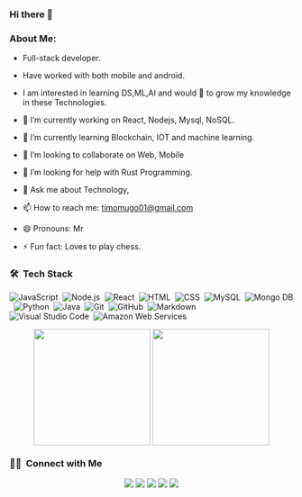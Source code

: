 ### Hi there 👋

### About Me:
 - Full-stack developer.
 - Have worked with both mobile and android.
 - I am interested in learning DS,ML,AI and would 💖 to grow my knowledge in these Technologies.

- 🔭 I’m currently working on React, Nodejs, Mysql, NoSQL.
- 🌱 I’m currently learning Blockchain, IOT and machine learning.
- 👯 I’m looking to collaborate on Web, Mobile
- 🤔 I’m looking for help with Rust Programming.
- 💬 Ask me about Technology,
- 📫 How to reach me: timomugo01@gmail.com
- 😄 Pronouns: Mr
- ⚡ Fun fact: Loves to play chess.

### 🛠 &nbsp;Tech Stack
![JavaScript](https://img.shields.io/badge/-JavaScript-05122A?style=flat&logo=javascript)&nbsp;
![Node.js](https://img.shields.io/badge/-Node.js-05122A?style=flat&logo=node.js)&nbsp;
![React](https://img.shields.io/badge/-React-05122A?style=flat&logo=react)&nbsp;
![HTML](https://img.shields.io/badge/-HTML-05122A?style=flat&logo=HTML5)&nbsp;
![CSS](https://img.shields.io/badge/-CSS-05122A?style=flat&logo=CSS3&logoColor=1572B6)&nbsp;
![MySQL](https://img.shields.io/badge/-MySQL-05122A?style=flat&logo=mysql)&nbsp;
![Mongo DB](https://img.shields.io/badge/-React-05122A?style=flat&logo=mongodb)&nbsp;
![Python](https://img.shields.io/badge/-Python-05122A?style=flat&logo=python)&nbsp;
![Java](https://img.shields.io/badge/-Java-05122A?style=flat&logo=Java&logoColor=FFA518)&nbsp;
![Git](https://img.shields.io/badge/-Git-05122A?style=flat&logo=git)&nbsp;
![GitHub](https://img.shields.io/badge/-GitHub-05122A?style=flat&logo=github)&nbsp;
![Markdown](https://img.shields.io/badge/-Markdown-05122A?style=flat&logo=markdown)\
![Visual Studio Code](https://img.shields.io/badge/-Visual%20Studio%20Code-05122A?style=flat&logo=visual-studio-code&logoColor=007ACC)&nbsp;
![Amazon Web Services](https://img.shields.io/badge/-Amazon%20Web%20Services-05122A?style=flat&logo=amazon-web-services&logoColor=FF9900)&nbsp;

<p align="center">
<img height="207em" src="https://github-readme-stats.vercel.app/api?username=timguru&show_icons=true&count_private=true&line_height=28&include_all_commits=true&theme=chartreuse-light" align="center"/>
<img height="207em" src="https://github-readme-stats.vercel.app/api/top-langs/?username=timguru&layout=compact&theme=chartreuse-light&langs_count=10" align="center"/>
</p>

### 🤝🏻 &nbsp;Connect with Me

<p align="center">
<a href="https://www.timothymugo.tech"><img src="https://img.shields.io/badge/-timothymugo.tech-3423A6?style=flat&logo=Google-Chrome&logoColor=white"/></a>
<a href="https://www.linkedin.com/in/timothy-mugo254"><img src="https://img.shields.io/badge/-Timothy%20Mugo-0077B5?style=flat&logo=Linkedin&logoColor=white"/></a>
<a href="mailto:timomugo01@gmail.com"><img src="https://img.shields.io/badge/-timomugo01@gmail.com-D14836?style=flat&logo=Gmail&logoColor=white"/></a>
<a href="https://www.instagram.com/timothy_gachengo"><img src="https://img.shields.io/badge/-@timothy_gachengo-E4405F?style=flat&logo=Instagram&logoColor=white"/></a>
<a href="https://web.facebook.com/timothy.mugo.35175"><img src="https://img.shields.io/badge/-@timothy-1877F2?style=flat&logo=Facebook&logoColor=white"/></a>
</p>

<!--
**Timguru/timguru** is a ✨ _special_ ✨ repository because its `README.md` (this file) appears on your GitHub profile.

Here are some ideas to get you started:

- 🔭 I’m currently working on ...
- 🌱 I’m currently learning ...
- 👯 I’m looking to collaborate on ...
- 🤔 I’m looking for help with ...
- 💬 Ask me about ...
- 📫 How to reach me: ...
- 😄 Pronouns: ...
- ⚡ Fun fact: ...
-->
